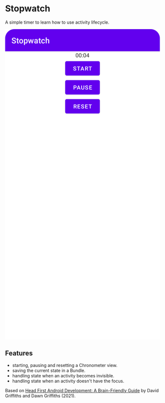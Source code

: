# Stopwatch

A simple timer to learn how to use activity lifecycle.

<p align="center">
<img src="screenshot.png" style="width:528px;max-width: 100%;">
</p>

## Features

- starting, pausing and resetting a Chronometer view.
- saving the current state in a Bundle.
- handling state when an activity becomes invisible.
- handling state when an activity doesn't have the focus.

Based on [Head First Android Development: A Brain-Friendly Guide](https://www.amazon.com/Head-First-Android-Development-Brain-Friendly/dp/1449362184) by David Griffiths and Dawn Griffiths (2021).

